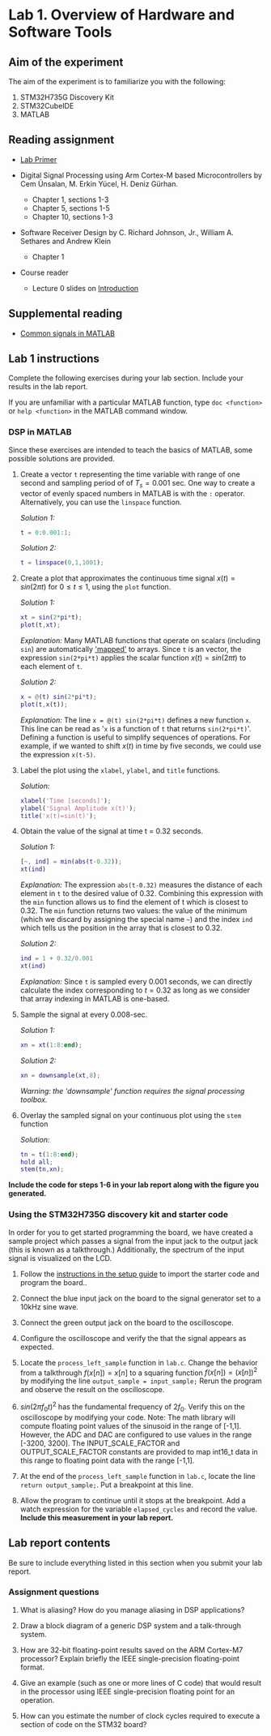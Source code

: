 # Lab 1. Overview of Hardware and Software Tools

## Aim of the experiment

The aim of the experiment is to familiarize you with the following:

1. STM32H735G Discovery Kit
2. STM32CubeIDE
3. MATLAB

## Reading assignment

* [Lab Primer][1]

* Digital Signal Processing using Arm Cortex-M based Microcontrollers by Cem Ünsalan, M. Erkin Yücel, H. Deniz Gürhan.
    * Chapter 1, sections 1-3
    * Chapter 5, sections 1-5
    * Chapter 10, sections 1-3

* Software Receiver Design by C. Richard Johnson, Jr., William A. Sethares and Andrew Klein
	* Chapter 1
	
* Course reader
	* Lecture 0 slides on [Introduction][2]
    
## Supplemental reading

* [Common signals in MATLAB][3]

## Lab 1 instructions

Complete the following exercises during your lab section. Include your results in the lab report.

If you are unfamiliar with a particular MATLAB function, type `doc <function>`  or `help <function>` in the MATLAB command window.

### DSP in MATLAB

Since these exercises are intended to teach the basics of MATLAB, some possible solutions are provided.

1.  Create a vector `t` representing the time variable with range of one second and sampling period of of $T_s = 0.001$ sec. One way to create a vector of evenly spaced numbers in MATLAB is with the `:` operator. Alternatively, you can use the `linspace` function.

    *Solution 1:* 
    ```matlab
    t = 0:0.001:1;
    ```
    *Solution 2:* 
    ```matlab
    t = linspace(0,1,1001);
    ```

2.  Create a plot that approximates the continuous time signal $x(t)=sin(2 \pi t)$ for $0 \leq t \leq 1$, using the `plot` function.

    *Solution 1:*
    ```matlab
    xt = sin(2*pi*t);
    plot(t,xt);
    ```
    *Explanation:* Many MATLAB functions that operate on scalars (including `sin`) are automatically ['mapped'][4] to arrays. Since `t` is an vector, the expression `sin(2*pi*t)` applies the scalar function $x(t) = sin( 2\pi t)$ to each element of `t`.
    
    *Solution 2:*
    ```matlab
    x = @(t) sin(2*pi*t);
    plot(t,x(t));
    ```
    *Explanation:* The line `x = @(t) sin(2*pi*t)` defines a new function `x`. This line can be read as '`x` is a function of `t` that returns `sin(2*pi*t)`'. Defining a function is useful to simplify sequences of operations. For example, if we wanted to shift $x(t)$ in time by five seconds, we could use the expression `x(t-5)`.
    
3.  Label the plot using the `xlabel`, `ylabel`, and `title` functions.

    *Solution:*
    ```matlab
    xlabel('Time [seconds]');
    ylabel('Signal Amplitude x(t)');
    title('x(t)=sin(t)');
    ```

4.  Obtain the value of the signal at time t = 0.32 seconds.

    *Solution 1:*
    ```matlab
    [~, ind] = min(abs(t-0.32));
    xt(ind)
    ```
    *Explanation:* The expression `abs(t-0.32)` measures the distance of each element in `t` to the desired value of 0.32. Combining this expression with the `min` function allows us to find the element of t which is closest to 0.32. The `min` function returns two values: the value of the minimum (which we discard by assigning the special name `~`) and the index `ind` which tells us the position in the array that is closest to 0.32.

    *Solution 2:*
    ```matlab
    ind = 1 + 0.32/0.001
    xt(ind)
    ```
    *Explanation:* Since `t` is sampled every 0.001 seconds, we can directly calculate the index corresponding to $t=0.32$ as long as we consider that array indexing in MATLAB is one-based.

5.  Sample the signal at every 0.008-sec.

    *Solution 1:* 
    ```matlab
    xn = xt(1:8:end);
    ```
    
    *Solution 2:* 
    ```matlab
    xn = downsample(xt,8);
    ```
    
    *Warning: the 'downsample' function requires the signal processing toolbox.*

6.  Overlay the sampled signal on your continuous plot using the `stem` function

    *Solution:*
    ```matlab
    tn = t(1:8:end);
    hold all;
    stem(tn,xn);
    ```
    
**Include the code for steps 1-6 in your lab report along with the figure you generated.**
    
### Using the STM32H735G discovery kit and starter code

In order for you to get started programming the board, we have created a sample project which passes a signal from the input jack to the output jack (this is known as a talkthrough.) Additionally, the spectrum of the input signal is visualized on the LCD.

1. Follow the [instructions in the setup guide][5] to import the starter code and program the board..

2. Connect the blue input jack on the board to the signal generator set to a 10kHz sine wave.

3. Connect the green output jack on the board to the oscilloscope.

4. Configure the oscilloscope and verify the that the signal appears as expected.

5. Locate the `process_left_sample` function in `lab.c`. Change the behavior from a talkthrough $f(x[n]) = x[n]$ to a squaring function $f(x[n]) = {(x[n])}^2$ by modifying the line `output_sample = input_sample;` Rerun the program and observe the result on the oscilloscope.

6. $sin(2\pi f_0 t)^2$ has the fundamental frequency of $2f_0$. Verify this on the oscilloscope by modifying your code.
Note: The math library will compute floating point values of the sinusoid in the range of [-1,1]. However, the ADC and DAC are configured to use values in the range [-3200, 3200]. The INPUT_SCALE_FACTOR and OUTPUT_SCALE_FACTOR constants are provided to map int16_t data in this range to floating point data with the range [-1,1].
 
7. At the end of the `process_left_sample` function in `lab.c`, locate the line `return output_sample;`. Put a breakpoint at this line.

8. Allow the program to continue until it stops at the breakpoint. Add a watch expression for the variable `elapsed_cycles` and record the value. **Include this measurement in your lab report.**

## Lab report contents

Be sure to include everything listed in this section when you submit your lab report.


###  Assignment questions

1. What is aliasing? How do you manage aliasing in DSP applications?

2. Draw a block diagram of a generic DSP system and a talk-through system.

3. How are 32-bit floating-point results saved on the ARM Cortex-M7 processor? Explain briefly the IEEE single-precision floating-point format.

4. Give an example (such as one or more lines of C code) that would result in the processor using IEEE single-precision floating point for an operation.

5. How can you estimate the number of clock cycles required to execute a section of code on the STM32 board?

[1]:../primer.md
[2]:http://users.ece.utexas.edu/~bevans/courses/realtime/lectures/00_Introduction/lecture0.pptx
[3]:http://users.ece.utexas.edu/~bevans/courses/realtime/handouts/CommonSignalsInMatlab.pptx
[4]:https://en.wikipedia.org/wiki/Map_(parallel_pattern)
[5]:../stm32h735g.md